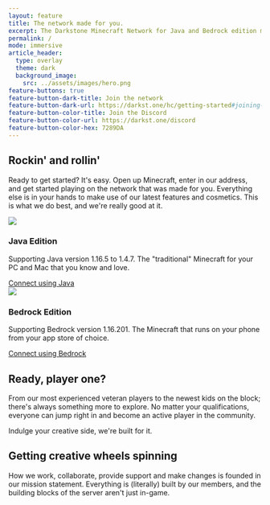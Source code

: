 ```yaml
---
layout: feature
title: The network made for you.
excerpt: The Darkstone Minecraft Network for Java and Bedrock edition masterfully made to satisfy everyone's spontaneously creative side.
permalink: /
mode: immersive
article_header:
  type: overlay
  theme: dark
  background_image:
    src: ../assets/images/hero.png
feature-buttons: true
feature-button-dark-title: Join the network
feature-button-dark-url: https://darkst.one/hc/getting-started#joining-on-java
feature-button-color-title: Join the Discord
feature-button-color-url: https://darkst.one/discord
feature-button-color-hex: 7289DA
---
```


## Rockin' and rollin'
Ready to get started? It's easy. Open up Minecraft, enter in our address, and get started playing on the network that was made for you. Everything else is in your hands to make use of our latest features and cosmetics. This is what we do best, and we're really good at it.

<div class="grid-container">
  <div class="grid grid--py-3">
    <div class="cell cell--6">
      <div class="item">
        <div class="item__image">
          <img class="image image--sm" src="{{ site.baseurl }}/assets/images/java.png"/>
        </div>
        <div class="item__content">
          <div class="item__header">
            <h3>Java Edition</h3>
          </div>
          <div class="item__description">
            <p>Supporting Java version 1.16.5 to 1.4.7. The "traditional" Minecraft for your PC and Mac that you know and love.</p>
            <a class="button button--secondary button--rounded button--lg" href="{{ site.baseurl}}/hc/getting-started#joining-on-java">Connect using Java</a>
          </div>
        </div>
      </div>
  </div>
  <div class="cell cell--6">
    <div class="item">
      <div class="item__image">
        <img class="image image--sm" src="{{ site.baseurl }}/assets/images/bedrock.png"/>
      </div>
      <div class="item__content">
        <div class="item__header">
          <h3>Bedrock Edition</h3>
        </div>
        <div class="item__description">
          <p>Supporting Bedrock version 1.16.201. The Minecraft that runs on your phone from your app store of choice.</p>
          <a class="button button--secondary button--rounded button--lg" href="{{ site.baseurl}}/hc/getting-started#joining-on-bedrock">Connect using Bedrock</a>
        </div>
      </div>
    </div>
  </div>
 </div>
</div>

## Ready, player one?
From our most experienced veteran players to the newest kids on the block; there's always something more to explore. No matter your qualifications, everyone can jump right in and become an active player in the community.

Indulge your creative side, we're built for it.

## Getting creative wheels spinning
How we work, collaborate, provide support and make changes is founded in our mission statement. Everything is (literally) built by our members, and the building blocks of the server aren't just in-game.
